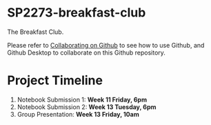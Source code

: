 # SP2273-breakfast-club
The Breakfast Club.

Please refer to [Collaborating on Github](https://docs.google.com/document/d/1DcV6WeyENGPEaWFVYrye_h1F1ojoB5pYcQFfdWLSN4w/edit) to see how to use Github, and Github Desktop to collaborate on this Github repository.

# Project Timeline
1. Notebook Submission 1: **Week 11 Friday, 6pm**
2. Notebook Submission 2: **Week 13 Tuesday, 6pm**
3. Group Presentation: **Week 13 Friday, 10am**
